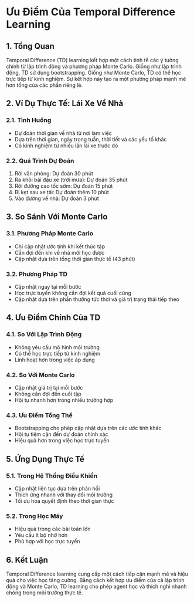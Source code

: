 # Ưu Điểm Của Temporal Difference Learning

## 1. Tổng Quan
Temporal Difference (TD) learning kết hợp một cách tinh tế các ý tưởng chính từ lập trình động và phương pháp Monte Carlo. Giống như lập trình động, TD sử dụng bootstrapping. Giống như Monte Carlo, TD có thể học trực tiếp từ kinh nghiệm. Sự kết hợp này tạo ra một phương pháp mạnh mẽ hơn tổng của các phần riêng lẻ.

## 2. Ví Dụ Thực Tế: Lái Xe Về Nhà

### 2.1. Tình Huống
- Dự đoán thời gian về nhà từ nơi làm việc
- Dựa trên thời gian, ngày trong tuần, thời tiết và các yếu tố khác
- Có kinh nghiệm từ nhiều lần lái xe trước đó

### 2.2. Quá Trình Dự Đoán
1. Rời văn phòng: Dự đoán 30 phút
2. Ra khỏi bãi đậu xe (trời mưa): Dự đoán 35 phút
3. Rời đường cao tốc sớm: Dự đoán 15 phút
4. Bị kẹt sau xe tải: Dự đoán thêm 10 phút
5. Vào đường về nhà: Dự đoán 3 phút

## 3. So Sánh Với Monte Carlo

### 3.1. Phương Pháp Monte Carlo
- Chỉ cập nhật ước tính khi kết thúc tập
- Cần đợi đến khi về nhà mới học được
- Cập nhật dựa trên tổng thời gian thực tế (43 phút)

### 3.2. Phương Pháp TD
- Cập nhật ngay tại mỗi bước
- Học trực tuyến không cần đợi kết quả cuối cùng
- Cập nhật dựa trên phần thưởng tức thời và giá trị trạng thái tiếp theo

## 4. Ưu Điểm Chính Của TD

### 4.1. So Với Lập Trình Động
- Không yêu cầu mô hình môi trường
- Có thể học trực tiếp từ kinh nghiệm
- Linh hoạt hơn trong việc áp dụng

### 4.2. So Với Monte Carlo
- Cập nhật giá trị tại mỗi bước
- Không cần đợi đến cuối tập
- Hội tụ nhanh hơn trong nhiều trường hợp

### 4.3. Ưu Điểm Tổng Thể
- Bootstrapping cho phép cập nhật dựa trên các ước tính khác
- Hội tụ tiệm cận đến dự đoán chính xác
- Hiệu quả hơn trong việc học trực tuyến

## 5. Ứng Dụng Thực Tế

### 5.1. Trong Hệ Thống Điều Khiển
- Cập nhật liên tục dựa trên phản hồi
- Thích ứng nhanh với thay đổi môi trường
- Tối ưu hóa quyết định theo thời gian thực

### 5.2. Trong Học Máy
- Hiệu quả trong các bài toán lớn
- Yêu cầu ít bộ nhớ hơn
- Phù hợp với học trực tuyến

## 6. Kết Luận
Temporal Difference learning cung cấp một cách tiếp cận mạnh mẽ và hiệu quả cho việc học tăng cường. Bằng cách kết hợp ưu điểm của cả lập trình động và Monte Carlo, TD learning cho phép agent học và thích nghi nhanh chóng trong môi trường thực tế.
